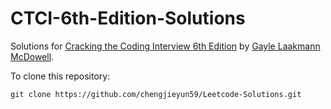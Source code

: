 # CTCI-6th-Edition-Solutions

Solutions for [Cracking the Coding Interview 6th Edition](https://www.amazon.com/Cracking-Coding-Interview-6th-Edition/dp/0984782850) by [Gayle Laakmann McDowell](http://www.gayle.com/).

To clone this repository:
```
git clone https://github.com/chengjieyun59/Leetcode-Solutions.git
```